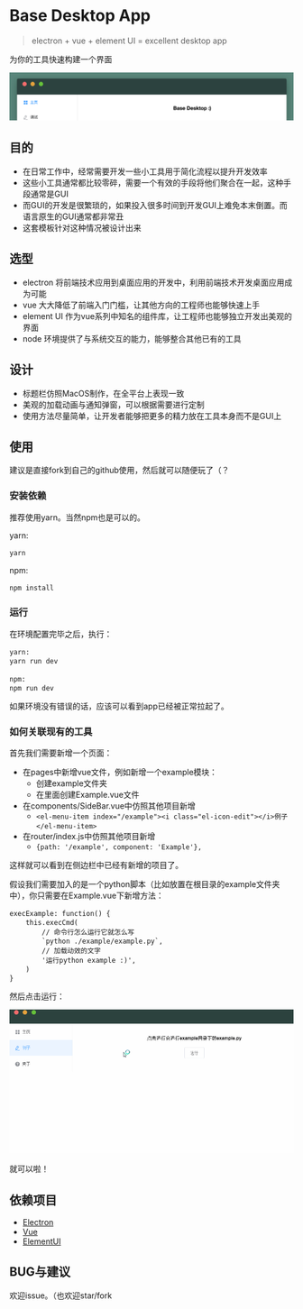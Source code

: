 # Base Desktop App

> electron + vue + element UI = excellent desktop app

为你的工具快速构建一个界面

![](./pic/basedesktop_desc.png)

## 目的

- 在日常工作中，经常需要开发一些小工具用于简化流程以提升开发效率
- 这些小工具通常都比较零碎，需要一个有效的手段将他们聚合在一起，这种手段通常是GUI
- 而GUI的开发是很繁琐的，如果投入很多时间到开发GUI上难免本末倒置。而语言原生的GUI通常都非常丑
- 这套模板针对这种情况被设计出来

## 选型

- electron 将前端技术应用到桌面应用的开发中，利用前端技术开发桌面应用成为可能
- vue 大大降低了前端入门门槛，让其他方向的工程师也能够快速上手
- element UI 作为vue系列中知名的组件库，让工程师也能够独立开发出美观的界面
- node 环境提供了与系统交互的能力，能够整合其他已有的工具

## 设计

- 标题栏仿照MacOS制作，在全平台上表现一致
- 美观的加载动画与通知弹窗，可以根据需要进行定制
- 使用方法尽量简单，让开发者能够把更多的精力放在工具本身而不是GUI上

## 使用

建议是直接fork到自己的github使用，然后就可以随便玩了（？

### 安装依赖

推荐使用yarn。当然npm也是可以的。

yarn:

``` bash
yarn
```

npm:

``` bash
npm install
```

### 运行

在环境配置完毕之后，执行：

```
yarn:
yarn run dev

npm:
npm run dev
```

如果环境没有错误的话，应该可以看到app已经被正常拉起了。

### 如何关联现有的工具

首先我们需要新增一个页面：

- 在pages中新增vue文件，例如新增一个example模块：
    - 创建example文件夹
    - 在里面创建Example.vue文件
- 在components/SideBar.vue中仿照其他项目新增
    - `<el-menu-item index="/example"><i class="el-icon-edit"></i>例子</el-menu-item>`
- 在router/index.js中仿照其他项目新增
    - `{path: '/example', component: 'Example'},`

这样就可以看到在侧边栏中已经有新增的项目了。

假设我们需要加入的是一个python脚本（比如放置在根目录的example文件夹中），你只需要在Example.vue下新增方法：

    execExample: function() {
        this.execCmd(
            // 命令行怎么运行它就怎么写
            `python ./example/example.py`,
            // 加载动效的文字
            '运行python example :)',
        )
    }

然后点击运行：

![](./pic/basedesktop_run_example.gif)

就可以啦！

## 依赖项目

- [Electron](https://electronjs.org)
- [Vue](https://cn.vuejs.org)
- [ElementUI](http://element.eleme.io/#/zh-CN)

## BUG与建议

欢迎issue。（也欢迎star/fork
